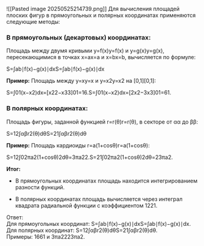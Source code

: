 ![[Pasted image 20250525214739.png]]
Для вычисления площадей плоских фигур в прямоугольных и полярных координатах применяются следующие методы:

### В прямоугольных (декартовых) координатах:

Площадь между двумя кривыми y=f(x)y=f(x) и y=g(x)y=g(x), пересекающимися в точках x=ax=a и x=bx=b, вычисляется по формуле:

S=∫ab∣f(x)−g(x)∣dxS=∫ab​∣f(x)−g(x)∣dx

**Пример:** Площадь между y=xy=x и y=x2y=x2 на [0,1][0,1]:

S=∫01(x−x2)dx=[x22−x33]01=16.S=∫01​(x−x2)dx=[2x2​−3x3​]01​=61​.

### В полярных координатах:

Площадь фигуры, заданной функцией r=r(θ)r=r(θ), в секторе от αα до ββ:

S=12∫αβr2(θ)dθS=21​∫αβ​r2(θ)dθ

**Пример:** Площадь кардиоиды r=a(1+cos⁡θ)r=a(1+cosθ):

S=12∫02πa2(1+cos⁡θ)2dθ=3πa22.S=21​∫02π​a2(1+cosθ)2dθ=23πa2​.

**Итог:**

- В прямоугольных координатах площадь находится интегрированием разности функций.
    
- В полярных координатах площадь вычисляется через интеграл квадрата радиальной функции с коэффициентом 1221​.
    

Ответ:  
Для прямоугольных координат: S=∫ab∣f(x)−g(x)∣dxS=∫ab​∣f(x)−g(x)∣dx.  
Для полярных координат: S=12∫αβr2(θ)dθS=21​∫αβ​r2(θ)dθ.  
Примеры: 1661​​ и 3πa2223πa2​​.